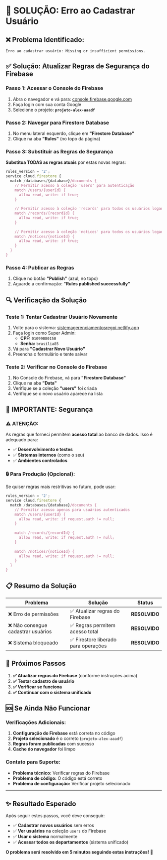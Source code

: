 # 🔧 **SOLUÇÃO: Erro ao Cadastrar Usuário**

## ❌ **Problema Identificado:**
```
Erro ao cadastrar usuário: Missing or insufficient permissions.
```

## ✅ **Solução: Atualizar Regras de Segurança do Firebase**

### **Passo 1: Acessar o Console do Firebase**
1. Abra o navegador e vá para: [console.firebase.google.com](https://console.firebase.google.com)
2. Faça login com sua conta Google
3. Selecione o projeto: **`projeto-alex-aaadf`**

### **Passo 2: Navegar para Firestore Database**
1. No menu lateral esquerdo, clique em **"Firestore Database"**
2. Clique na aba **"Rules"** (no topo da página)

### **Passo 3: Substituir as Regras de Segurança**
**Substitua TODAS as regras atuais** por estas novas regras:

```javascript
rules_version = '2';
service cloud.firestore {
  match /databases/{database}/documents {
    // Permitir acesso à coleção 'users' para autenticação
    match /users/{userId} {
      allow read, write: if true;
    }
    
    // Permitir acesso à coleção 'records' para todos os usuários logados
    match /records/{recordId} {
      allow read, write: if true;
    }
    
    // Permitir acesso à coleção 'notices' para todos os usuários logados
    match /notices/{noticeId} {
      allow read, write: if true;
    }
  }
}
```

### **Passo 4: Publicar as Regras**
1. Clique no botão **"Publish"** (azul, no topo)
2. Aguarde a confirmação: **"Rules published successfully"**

## 🔍 **Verificação da Solução**

### **Teste 1: Tentar Cadastrar Usuário Novamente**
1. Volte para o sistema: [sistemagerenciamentosregpi.netlify.app](https://sistemagerenciamentosregpi.netlify.app)
2. Faça login como Super Admin:
   - **CPF:** `01099080150`
   - **Senha:** `brasilia85`
3. Vá para **"Cadastrar Novo Usuário"**
4. Preencha o formulário e tente salvar

### **Teste 2: Verificar no Console do Firebase**
1. No Console do Firebase, vá para **"Firestore Database"**
2. Clique na aba **"Data"**
3. Verifique se a coleção **"users"** foi criada
4. Verifique se o novo usuário aparece na lista

## 🚨 **IMPORTANTE: Segurança**

### **⚠️ ATENÇÃO:**
As regras que forneci permitem **acesso total** ao banco de dados. Isso é adequado para:
- ✅ **Desenvolvimento e testes**
- ✅ **Sistemas internos** (como o seu)
- ✅ **Ambientes controlados**

### **🔒 Para Produção (Opcional):**
Se quiser regras mais restritivas no futuro, pode usar:

```javascript
rules_version = '2';
service cloud.firestore {
  match /databases/{database}/documents {
    // Permitir acesso apenas para usuários autenticados
    match /users/{userId} {
      allow read, write: if request.auth != null;
    }
    
    match /records/{recordId} {
      allow read, write: if request.auth != null;
    }
    
    match /notices/{noticeId} {
      allow read, write: if request.auth != null;
    }
  }
}
```

## 📋 **Resumo da Solução**

| Problema | Solução | Status |
|----------|---------|---------|
| ❌ Erro de permissões | ✅ Atualizar regras do Firebase | **RESOLVIDO** |
| ❌ Não consegue cadastrar usuários | ✅ Regras permitem acesso total | **RESOLVIDO** |
| ❌ Sistema bloqueado | ✅ Firestore liberado para operações | **RESOLVIDO** |

## 🎯 **Próximos Passos**

1. **✅ Atualizar regras do Firebase** (conforme instruções acima)
2. **✅ Testar cadastro de usuário**
3. **✅ Verificar se funciona**
4. **✅ Continuar com o sistema unificado**

## 🆘 **Se Ainda Não Funcionar**

### **Verificações Adicionais:**
1. **Configuração do Firebase** está correta no código
2. **Projeto selecionado** é o correto (`projeto-alex-aaadf`)
3. **Regras foram publicadas** com sucesso
4. **Cache do navegador** foi limpo

### **Contato para Suporte:**
- **Problema técnico:** Verificar regras do Firebase
- **Problema de código:** O código está correto
- **Problema de configuração:** Verificar projeto selecionado

---

## ✨ **Resultado Esperado**

Após seguir estes passos, você deve conseguir:
- ✅ **Cadastrar novos usuários** sem erros
- ✅ **Ver usuários** na coleção `users` do Firebase
- ✅ **Usar o sistema** normalmente
- ✅ **Acessar todos os departamentos** (sistema unificado)

**O problema será resolvido em 5 minutos seguindo estas instruções!** 🚀
